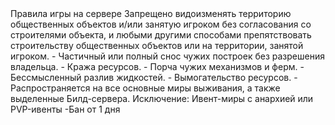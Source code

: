 <!-- Заголовок секции -->
<SectionBlock type="chapter-title" name="3. Правила игры">
Правила игры на сервере
</SectionBlock>

<!-- Один айтем правил -->
<CustomBlock type="rules__item">
<CustomBlock type="rules__item-title">
Запрещено видоизменять территорию общественных объектов и/или занятую игроком без согласования со строителями объекта, и любыми другими способами препятствовать строительству общественных объектов или на территории, занятой игроком.
</CustomBlock>

<CustomBlock type="rules__item-content">
<!-- Примечания -->
<CustomBlock type="rules__item-info">
- Частичный или полный снос чужих построек без разрешения владельца.
- Кража ресурсов.
- Порча чужих механизмов и ферм.
- Бессмысленный разлив жидкостей.
- Вымогательство ресурсов.
- Распространяется на все основные миры выживания, а также выделенные Билд-сервера.
<!-- Исключения -->
    <CustomBlock type="rules__item-exeception">
    Исключение: Ивент-миры с анархией или PVP-ивенты
    </CustomBlock>
</CustomBlock>
<!-- Наказания -->
<CustomBlock type="rules__item-punishment">
-Бан от 1 дня
</CustomBlock>
</CustomBlock>

</CustomBlock>